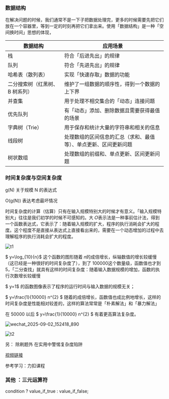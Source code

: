 ### 数据结构

在解决问题的时候，我们通常不是一下子把数据处理完，更多的时候需要先把它们放在一个容器里，等到一定的时刻再把它们拿出来。使用「数据结构」是一种「空间换时间」思想的体现，

| 数据结构 | 应用场景 |
| --- | --- |
| 栈 | 符合「后进先出」的规律 | 
| 队列 | 符合「先进先出」的规律 |
| 哈希表（散列表）| 实现「快速存取」数据的功能 |
| 二分搜索树（红黑树、B 树系列）| 维护了一组数据的顺序性，得到一个数据的上下界 |
| 并查集	| 用于处理不相交集合的「动态」连接问题 |
| 优先队列 | 有「动态」添加、删除数据且需要获得最值的场景 |
| 字典树（Trie）| 用于保存和统计大量的字符串和相关的信息 |
| 线段树 | 处理数组的区间信息的汇总（求和、最值等）、单点更新、区间更新问题 |
| 树状数组 | 处理数组的前缀和、单点更新、区间更新问题 |

### 时间复杂度与空间复杂度

g(N) 关于规模 N 的表达式

O(g(N)) 表达考虑最坏情况

时间复杂度的计算（估算）只有在输入规模特别大的时候才有意义。「输入规模特别大」往往是我们初学的时候不可感知的。大 𝑂表示法是一种事前估计法，得到一个函数表达式，它表示了：随着输入规模的扩大，程序的执行消耗会扩大的程度。这个程度不是直接从表达式上直接看出来的，需要在一个动态增加的过程中去理解程序的执行消耗会扩大的程度。

![t1](https://www.gwy.fun/blog_ima/blog/1646367420-ilEeUZ-image.png)

$ y=\log_{10}{n}$ 这个函数的图形随着 𝑛的成倍增长，纵轴数值的增长较缓慢（这已经是一种很好的时间复杂度了），到了 100000这个数量级，函数值也才到 5，「二分查找」就具有这样的时间复杂度：随着输入数据规模的增加，函数的执行次数增长较缓慢


$ y=1$ 的函数图像表示了程序的运行时间与输入数据的规模无关；



$ y=\frac{1}{10000} n^{2} $  随着的成倍增长，函数值也成比例地增长，这样的时间复杂度是性能相对较差的，这样的算法常常是「朴素解法」和「暴力解法」

在 50000 以后  $ y=\frac{1}{10000}  n^{2} $  有着更高算法复杂度。



![wechat_2025-09-02_152418_890](/Users/yun/Downloads/wechat_2025-09-02_152418_890.png)


![t2](https://www.gwy.fun/blog_ima/blog/wechat_2025-08-23_154619_176.png)

另： 除刷题外 在实用中警惕复杂度陷阱 

[视频链接](https://www.bilibili.com/video/BV16u4m1c7cU/)

参考学习：力扣课程

### 其他 ：三元运算符

condition ? value_if_true : value_if_false;